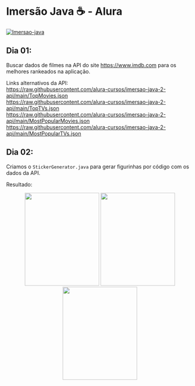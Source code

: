 # Imersão Java ☕ - Alura #

<p>
  <a href="https://www.alura.com.br/imersao-java"><img src="https://www.alura.com.br/assets/img/imersao-java/imersao-logo.1676983691.svg" alt="Imersao-java"></a>
</p>

## Dia 01: ##

Buscar dados de filmes na API do site https://www.imdb.com para os melhores rankeados na aplicação. <br>

Links alternativos da API:
<br>
https://raw.githubusercontent.com/alura-cursos/imersao-java-2-api/main/TopMovies.json
<br>
https://raw.githubusercontent.com/alura-cursos/imersao-java-2-api/main/TopTVs.json
<br>
https://raw.githubusercontent.com/alura-cursos/imersao-java-2-api/main/MostPopularMovies.json
<br>
https://raw.githubusercontent.com/alura-cursos/imersao-java-2-api/main/MostPopularTVs.json

## Dia 02: ##

Criamos o `StickerGenerator.java` para gerar figurinhas por código com os dados da API.

Resultado:

<p align="center">
  <img src="https://raw.githubusercontent.com/GabrieIBarboza/Imersao-Java/master/saida/imdb/1_StrangerThings.png" width="200" height="250"/>
  <img src="https://raw.githubusercontent.com/GabrieIBarboza/Imersao-Java/master/saida/imdb/2_TheBoys.png" width="200" height="250"/>
  <img src="https://raw.githubusercontent.com/GabrieIBarboza/Imersao-Java/master/saida/imdb/3_TheTerminalList.png" width="200" height="250"/>
</p>
